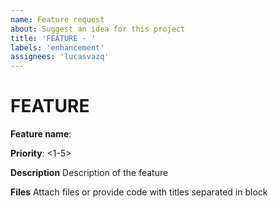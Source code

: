 ```yaml
---
name: Feature request
about: Suggest an idea for this project
title: 'FEATURE - '
labels: 'enhancement'
assignees: 'lucasvazq'
---
```


# FEATURE

**Feature name**:

**Priority**: <1-5>

**Description**
Description of the feature

**Files**
Attach files or provide code with titles separated in block
